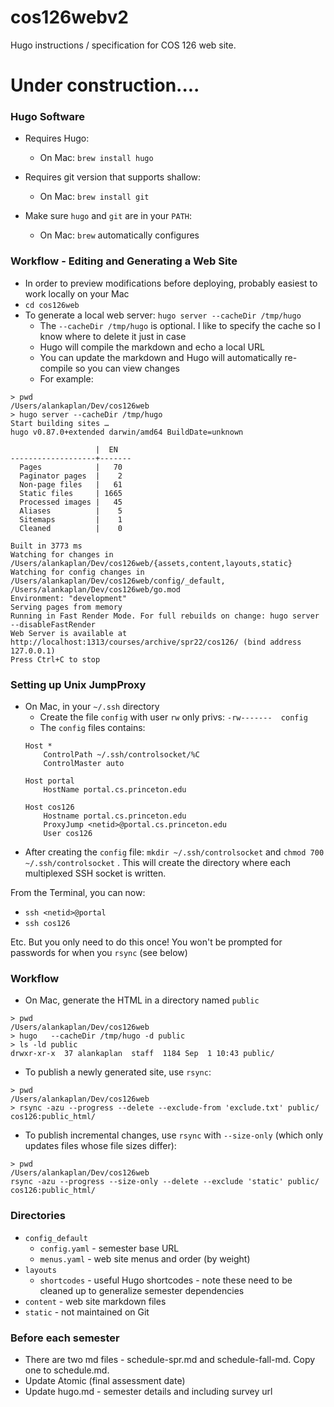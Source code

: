 # cos126webv2
Hugo instructions / specification for COS 126 web site.

# Under construction....

### Hugo Software 
- Requires Hugo:
  - On Mac: `brew install hugo`

- Requires git version that supports shallow:
  - On Mac: `brew install git`

- Make sure `hugo` and  `git` are in your `PATH`:
  - On Mac: `brew` automatically configures 

### Workflow - Editing and Generating a Web Site

- In order to preview modifications before deploying, probably easiest to work locally on your Mac
- `cd cos126web`
- To generate a local web server: `hugo server --cacheDir /tmp/hugo`
  - The `--cacheDir /tmp/hugo` is optional.  I like to specify the cache so I know where to delete it just in case
  - Hugo will compile the markdown and echo  a local URL
  - You can update the markdown and Hugo will automatically re-compile so you can view changes
  - For example:
```
> pwd
/Users/alankaplan/Dev/cos126web
> hugo server --cacheDir /tmp/hugo
Start building sites … 
hugo v0.87.0+extended darwin/amd64 BuildDate=unknown

                   |  EN   
-------------------+-------
  Pages            |   70  
  Paginator pages  |    2  
  Non-page files   |   61  
  Static files     | 1665  
  Processed images |   45  
  Aliases          |    5  
  Sitemaps         |    1  
  Cleaned          |    0  

Built in 3773 ms
Watching for changes in /Users/alankaplan/Dev/cos126web/{assets,content,layouts,static}
Watching for config changes in /Users/alankaplan/Dev/cos126web/config/_default, /Users/alankaplan/Dev/cos126web/go.mod
Environment: "development"
Serving pages from memory
Running in Fast Render Mode. For full rebuilds on change: hugo server --disableFastRender
Web Server is available at http://localhost:1313/courses/archive/spr22/cos126/ (bind address 127.0.0.1)
Press Ctrl+C to stop
```
  
### Setting up Unix JumpProxy
- On Mac, in your `~/.ssh` directory
   - Create the file `config` with user `rw` only privs: `-rw-------  config`
   - The `config`  files contains:
   ```
   Host *
       ControlPath ~/.ssh/controlsocket/%C
       ControlMaster auto

   Host portal
       HostName portal.cs.princeton.edu
 
   Host cos126
       Hostname portal.cs.princeton.edu
       ProxyJump <netid>@portal.cs.princeton.edu
       User cos126
   ```
- After creating the `config` file:  `mkdir ~/.ssh/controlsocket` and `chmod 700 ~/.ssh/controlsocket` . This will create the directory where each multiplexed SSH socket is written.

From the Terminal, you can now:
- `ssh <netid>@portal`
- `ssh cos126`

Etc.  But you only need to do this once!  You won't be prompted for passwords for when you `rsync` (see below)

### Workflow

- On Mac, generate the HTML in a directory named `public`
```
> pwd
/Users/alankaplan/Dev/cos126web
> hugo   --cacheDir /tmp/hugo -d public
> ls -ld public
drwxr-xr-x  37 alankaplan  staff  1184 Sep  1 10:43 public/
```

- To publish a newly generated site, use `rsync`:
```
> pwd
/Users/alankaplan/Dev/cos126web
> rsync -azu --progress --delete --exclude-from 'exclude.txt' public/ cos126:public_html/
```

- To publish incremental changes, use `rsync` with `--size-only` (which only updates files whose file sizes differ):
```
> pwd
/Users/alankaplan/Dev/cos126web
rsync -azu --progress --size-only --delete --exclude 'static' public/ cos126:public_html/
```

### Directories
- `config_default` 
  - `config.yaml` - semester base URL
  - `menus.yaml` - web site menus and order (by weight)
- `layouts`
  - `shortcodes` - useful Hugo shortcodes - note these need to be cleaned up to generalize semester dependencies
- `content` - web site markdown files
- `static` - not maintained on Git

### Before each semester
- There are two md files - schedule-spr.md and schedule-fall-md. Copy one to schedule.md.
- Update Atomic (final assessment date)
- Update hugo.md - semester details and including survey  url
